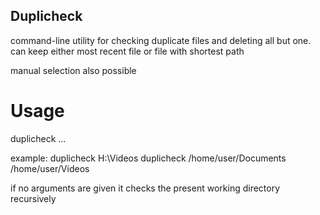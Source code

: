 ## Duplicheck

command-line utility for checking duplicate files and deleting all but one.
can keep either most recent file or file with shortest path

manual selection also possible

# Usage

duplicheck <folder1> <folder2> <folder3> ...

example:
duplicheck H:\Videos
duplicheck /home/user/Documents /home/user/Videos

if no arguments are given it checks the present working directory recursively
